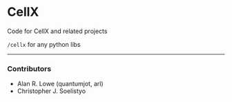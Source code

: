 # CellX

Code for CellX and related projects

`/cellx` for any python libs  

---

### Contributors
* Alan R. Lowe (quantumjot, arl)
* Christopher J. Soelistyo
